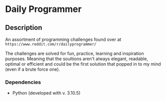 # Daily Programmer

## Description

An assortment of programming challenges found over at ```https://www.reddit.com/r/dailyprogrammer/```

The challenges are solved for fun, practice, learning and inspiration purposes. Meaning that the soultions aren't always elegant, readable, optimal or efficient and could be the first solution that popped in to my mind (even if a brute force one).

### Dependencies

* Python (developed with v. 3.10.5)

